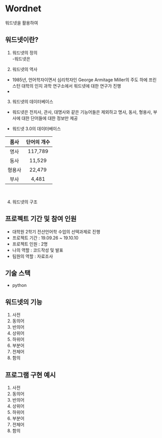 # Wordnet
워드넷을 활용하여 

## 워드넷이란?
1. 워드넷의 정의  
-워드넷은 

2. 워드넷의 역사
- 1985년, 언어학자이면서 심리학자인 George Armitage Miller의 주도 하에 프린스턴 대학의 인지 과학 연구소에서 워드넷에 대한 연구가 진행  
- 

3. 워드넷의 데이터베이스
- 워드넷은 전치사, 관사, 대명사와 같은 기능어들은 제외하고 명사, 동사, 형용사, 부사에 대한 단어들에 대한 정보만 제공  

- 워드넷 3.0의 데이터베이스

|품사|단어의 개수|
|:---:|:---:|
|명사|117,789|
|동사|11,529|
|형용사|22,479|
|부사|4,481|  

<br/>

4. 워드넷의 구조

## 프로젝트 기간 및 참여 인원
- 대학원 2학기 전산언어학 수업의 선택과제로 진행
- 프로젝트 기간 : 19.09.26 ~ 19.10.10  
- 프로젝트 인원 : 2명
- 나의 역할 : 코드작성 및 발표  
- 팀원의 역할 : 자료조사  

## 기술 스택
- python

## 워드넷의 기능
1. 사전
2. 동의어
3. 반의어
4. 상위어
5. 하위어
6. 부분어
7. 전체어
8. 함의

## 프로그램 구현 예시
1. 사전
2. 동의어
3. 반의어
4. 상위어
5. 하위어
6. 부분어
7. 전체어
8. 함의